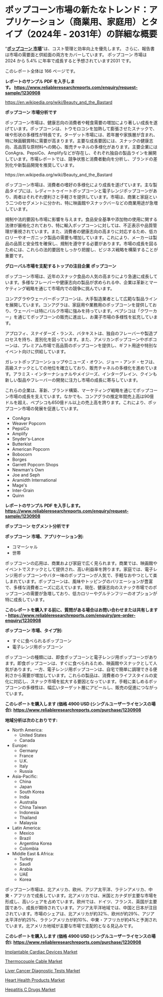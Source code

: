 <p><h1>ポップコーン市場の新たなトレンド：アプリケーション（商業用、家庭用）とタイプ（2024年 - 2031年）の詳細な概要</h1></p><p>&ldquo;<strong><a href="https://www.reliableresearchreports.com/pop-corn-r1230908?utm_campaign=107&utm_medium=9&utm_source=Github&utm_content=ia&utm_term=16112024&utm_id=pop-corn">ポップコーン 市場</a></strong>&rdquo;は、コスト管理と効率向上を優先します。 さらに、報告書は市場の需要面と供給面の両方をカバーしています。 ポップコーン 市場は 2024 から 5.4% に年率で成長すると予想されています2031 です。</p>
<p>このレポート全体は 166 ページです。</p>
<p><strong>レポートのサンプル PDF を入手します。&nbsp;<a href="https://www.reliableresearchreports.com/enquiry/request-sample/1230908?utm_campaign=107&utm_medium=9&utm_source=Github&utm_content=ia&utm_term=16112024&utm_id=pop-corn">https://www.reliableresearchreports.com/enquiry/request-sample/1230908</a></strong></p>
<p><a href="https://en.wikipedia.org/wiki/Beauty_and_the_Bastard?utm_campaign=107&utm_medium=9&utm_source=Github&utm_content=ia&utm_term=16112024&utm_id=pop-corn">https://en.wikipedia.org/wiki/Beauty_and_the_Bastard</a></p>
<p><strong>ポップコーン 市場分析です</strong></p>
<p><p>ポップコーン市場は、健康志向の消費者や軽食需要の増加により著しい成長を遂げています。ポップコーンは、トウモロコシを加熱して膨張させたスナックで、味や形状の多様性が特長です。ターゲット市場には、若年層や家族層が含まれ、特に映画観賞時に需要が高まります。主要な成長要因には、スナックの健康志向、高品質な原材料への関心、販売チャネルの多様化があります。主要企業にはConAgra、PepsiCo、Amplifyなどが存在し、それぞれ独自の製品ラインを展開しています。市場レポートでは、競争状態と消費者動向を分析し、ブランドの差別化や新製品開発を推奨しています。</p></p>
<p>https://en.wikipedia.org/wiki/Beauty_and_the_Bastard</p>
<p><p>ポップコーン市場は、消費者の嗜好の多様化により成長を遂げています。主な製品タイプには、レディートゥイートポップコーンと電子レンジポップコーンがあり、両者はそれぞれ便利さと手軽さを提供しています。市場は、商業と家庭という二つのセグメントに分かれ、特に映画館やスナックバーなどの商業用途が急増しています。</p><p>規制や法的要因も市場に影響を与えます。食品安全基準や添加物の使用に関する法律が厳格化されており、特に輸入ポップコーンに対しては、不正表示や品質管理が重視されています。また、消費者の健康志向の高まりに対応するため、低カロリーやオーガニック製品の需要も増加しています。これにより、メーカーは製品の品質と安全性を確保し、規制を遵守する必要があります。市場の成長を図るためには、これらの法的要因をしっかり把握し、ビジネス戦略を構築することが重要です。</p></p>
<p><strong>グローバル市場を支配するトップの注目企業 ポップコーン</strong></p>
<p><p>ポップコーン市場は、近年のスナック食品の人気の高まりにより急速に成長しています。多様なフレーバーや健康志向の製品が求められる中、企業は革新とマーケティング戦略を通じて市場内での競争に挑んでいます。</p><p>コンアグラやウェーバーポップコーンは、大手製造業者として広範な製品ラインを展開しています。コンアグラは、家庭用や業務用のポップコーンを提供しており、ウェーバーは特にバルク市場に強みを持っています。ペプシコは「クワーカー」を通じてポップコーンの販売に進出し、お菓子市場の多様性を拡充しています。</p><p>アプロフィ、スナイダーズ・ランス、バタキストは、独自のフレーバーや製造プロセスを持ち、差別化を図っています。また、アメリカンポップコーンやボボコーンは、プレミアム市場で高品質のポップコーンを提供し、ギフト用途や特別なイベント向けに供給しています。</p><p>ガレットポップコーンショップやニューズ・オウン、ジョー・アンド・セフは、高級スナックとしての地位を確立しており、販売チャネルの多様化を進めています。アラミス・インターナショナルやメイジーズ、インターグレイン、クインも新しい製品やフレーバーの開発に注力し市場の成長に寄与しています。</p><p>これらの企業は、革新、ブランド構築、マーケティング戦略を通じてポップコーン市場の成長を支えています。なかでも、コンアグラの推定年間売上高は90億ドルを超え、ペプシコも650億ドル以上の売上高を誇ります。これにより、ポップコーン市場の発展を促進しています。</p></p>
<p><ul><li>ConAgra</li><li>Weaver Popcorn</li><li>PepsiCo</li><li>Amplify</li><li>Snyder's-Lance</li><li>Butterkist</li><li>American Popcorn</li><li>Bobocorn</li><li>Borges</li><li>Garrett Popcorn Shops</li><li>Newman's Own</li><li>Joe and Seph</li><li>Aramidth International</li><li>Mage's</li><li>Inter-Grain</li><li>Quinn</li></ul></p>
<p><strong>レポートのサンプル PDF を入手します。 <a href="https://www.reliableresearchreports.com/enquiry/request-sample/1230908?utm_campaign=107&utm_medium=9&utm_source=Github&utm_content=ia&utm_term=16112024&utm_id=pop-corn">https://www.reliableresearchreports.com/enquiry/request-sample/1230908</a></strong></p>
<p><strong>ポップコーン セグメント分析です</strong></p>
<p><strong>ポップコーン 市場、アプリケーション別:</strong></p>
<p><ul><li>コマーシャル</li><li>世帯</li></ul></p>
<p><p>ポップコーンの応用は、商業および家庭で広く見られます。商業では、映画館やイベントでスナックとして提供され、高い利益率を誇ります。家庭では、電子レンジ用ポップコーンやバター味のポップコーンが人気で、手軽なおやつとして楽しまれています。ポップコーンは、風味やトッピングのバリエーションが豊富で、多様な消費者ニーズに応えています。現在、健康志向のスナック市場でのポップコーンの需要が急増しており、低カロリーやグルテンフリーのオプションが特に成長しています。</p></p>
<p><strong>このレポートを購入する前に、質問がある場合はお問い合わせまたは共有します - <a href="https://www.reliableresearchreports.com/enquiry/pre-order-enquiry/1230908?utm_campaign=107&utm_medium=9&utm_source=Github&utm_content=ia&utm_term=16112024&utm_id=pop-corn">https://www.reliableresearchreports.com/enquiry/pre-order-enquiry/1230908</a></strong></p>
<p><strong>ポップコーン 市場、タイプ別:</strong></p>
<p><ul><li>すぐに食べられるポップコーン</li><li>電子レンジ用ポップコーン</li></ul></p>
<p><p>ポップコーンの種類には、即食ポップコーンと電子レンジ用ポップコーンがあります。即食ポップコーンは、すぐに食べられるため、映画館やスナックとして人気があります。一方、電子レンジ用ポップコーンは、自宅で簡単に調理できる便利さから需要が増加しています。これらの製品は、消費者のライフスタイルの変化に対応し、スナック市場を拡大する要因となっています。手軽に楽しめるポップコーンの多様性は、幅広いターゲット層にアピールし、販売の促進につながっています。</p></p>
<p><strong>このレポートを購入します (価格 4900 USD (シングルユーザーライセンスの場合): <a href="https://www.reliableresearchreports.com/purchase/1230908?utm_campaign=107&utm_medium=9&utm_source=Github&utm_content=ia&utm_term=16112024&utm_id=pop-corn">https://www.reliableresearchreports.com/purchase/1230908</a></strong></p>
<p><strong>地域分析は次のとおりです:</strong></p>
<p><ul>
    <li>
        North America:
        <ul>
            <li>United States</li>
            <li>Canada</li>
        </ul>
    </li>
    <li>
        Europe:
        <ul>
            <li>Germany</li>
            <li>France</li>
            <li>U.K.</li>
            <li>Italy</li>
            <li>Russia</li>
        </ul>
    </li>
    <li>
        Asia-Pacific:
        <ul>
            <li>China</li>
            <li>Japan</li>
            <li>South Korea</li>
            <li>India</li>
            <li>Australia</li>
            <li>China Taiwan</li>
            <li>Indonesia</li>
            <li>Thailand</li>
            <li>Malaysia</li>
        </ul>
    </li>
    <li>
        Latin America:
        <ul>
            <li>Mexico</li>
            <li>Brazil</li>
            <li>Argentina Korea</li>
            <li>Colombia</li>
        </ul>
    </li>
    <li>
        Middle East & Africa:
        <ul>
            <li>Turkey</li>
            <li>Saudi</li>
            <li>Arabia</li>
            <li>UAE</li>
            <li>Korea</li>
        </ul>
    </li>
    </ul></p>
<p><p>ポップコーン市場は、北アメリカ、欧州、アジア太平洋、ラテンアメリカ、中東・アフリカで成長しています。北アメリカでは、米国とカナダが主要な市場を形成し、高いシェアを占めています。欧州では、ドイツ、フランス、英国が主要国であり、成長が期待されています。アジア太平洋地域では、中国と日本が注目されています。市場のシェアは、北アメリカが約32%、欧州が約29%、アジア太平洋が約25%、ラテンアメリカが約10%、中東・アフリカが約4%と予測されています。北アメリカ地域が主要な市場で支配的となる見込みです。</p></p>
<p><strong>このレポートを購入します (価格 4900 USD (シングルユーザーライセンスの場合): <a href="https://www.reliableresearchreports.com/purchase/1230908?utm_campaign=107&utm_medium=9&utm_source=Github&utm_content=ia&utm_term=16112024&utm_id=pop-corn">https://www.reliableresearchreports.com/purchase/1230908</a></strong></p>
<p><p><a href="https://github.com/vimar16th/Market-Research-Report-List-6/blob/main/implantable-cardiac-devices-market.md?utm_campaign=107&utm_medium=9&utm_source=Github&utm_content=ia&utm_term=16112024&utm_id=pop-corn">Implantable Cardiac Devices Market</a></p><p><a href="https://www.linkedin.com/pulse/thermocouple-cable-market-innovations-trends-comprehensive-study-9hlpc?utm_campaign=107&utm_medium=9&utm_source=Github&utm_content=ia&utm_term=16112024&utm_id=pop-corn">Thermocouple Cable Market</a></p><p><a href="https://github.com/luckyshygirl/Market-Research-Report-List-6/blob/main/liver-cancer-diagnostic-tests-market.md?utm_campaign=107&utm_medium=9&utm_source=Github&utm_content=ia&utm_term=16112024&utm_id=pop-corn">Liver Cancer Diagnostic Tests Market</a></p><p><a href="https://issuu.com/reportprime-2/docs/heart-health-products-market-size-2_4563b40b9581ab?utm_campaign=107&utm_medium=9&utm_source=Github&utm_content=ia&utm_term=16112024&utm_id=pop-corn">Heart Health Products Market</a></p><p><a href="https://issuu.com/reportprime-2/docs/hepatitis-c-drugs-market-size-2030._8cd38560382e40?utm_campaign=107&utm_medium=9&utm_source=Github&utm_content=ia&utm_term=16112024&utm_id=pop-corn">Hepatitis C Drugs Market</a></p></p>